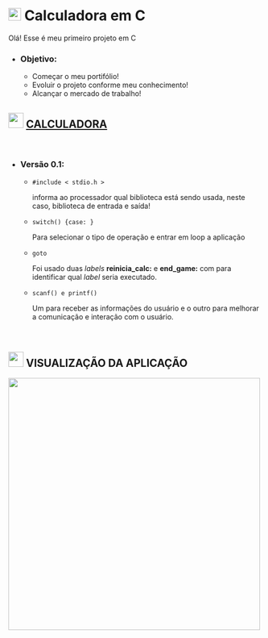 <h1><img src="https://github.com/Jordan-Lima/calculadora-em-c/assets/60404264/6d967218-0538-4cc8-8ecf-8520ba787081" width="25px"> Calculadora em C</h1>
<p>Olá! Esse é meu primeiro projeto em C</p>
<ul>
  <li><h3>Objetivo:</h3></li>
  <ul>
    <li>Começar o meu portifólio!</li>
    <li>Evoluir o projeto conforme meu conhecimento!</li>
    <li>Alcançar o mercado de trabalho!</li>
  </ul>
</ul>
<h2 width="50px"><img src="https://github.com/Jordan-Lima/calculadora-em-c/assets/60404264/55eb3ff4-2893-4678-9e0d-ba72299d795e" width="30px">
<a href="https://github.com/Jordan-Lima/calculadora-em-c/blob/main/calc.c">CALCULADORA</a></h2>
<br>
<ul>
  <li><h3>Versão 0.1:</h3></li>
  <ul>
    <li><pre><code>#include < stdio.h ></code></pre> informa ao processador qual biblioteca está sendo usada, neste caso, biblioteca de entrada e saída!</li>
    <li><pre><code>switch() {case: }</code></pre> Para selecionar o tipo de operação e entrar em loop a aplicação</li>
    <li><pre><code>goto</code></pre> Foi usado duas <em>labels</em> <strong>reinicia_calc:</strong> e <strong>end_game:</strong> com para identificar qual <em>label</em> seria executado.</li>
    <li><pre><code>scanf() e printf()</code></pre> Um para receber as informações do usuário e o outro para melhorar a comunicação e interação com o usuário.</li>
  </ul>
</ul>
<br>
<h2><img src="https://github.com/Jordan-Lima/calculadora-em-c/assets/60404264/9bf17777-c2cb-45a5-9519-fee636c92056" WIDTH="30px"> VISUALIZAÇÃO DA APLICAÇÃO</h2>

<img src="https://github.com/Jordan-Lima/calculadora-em-c/assets/60404264/0fd2ef0f-f4fb-481b-959f-9fc9a2f4e4c3" width="500px" align="center">

